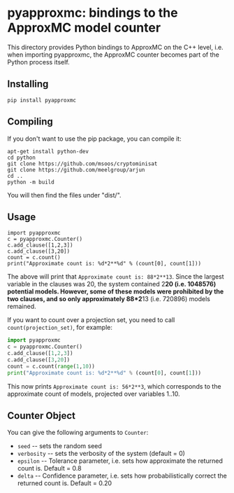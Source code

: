 # pyapproxmc: bindings to the ApproxMC model counter
This directory provides Python bindings to ApproxMC on the C++ level,
i.e. when importing pyapproxmc, the ApproxMC counter becomes part of the
Python process itself.

## Installing
```plain
pip install pyapproxmc
```

## Compiling
If you don't want to use the pip package, you can compile it:
```plain
apt-get install python-dev
cd python
git clone https://github.com/msoos/cryptominisat
git clone https://github.com/meelgroup/arjun
cd ..
python -m build
```

You will then find the files under "dist/".

## Usage
```
import pyapproxmc
c = pyapproxmc.Counter()
c.add_clause([1,2,3])
c.add_clause([3,20])
count = c.count()
print("Approximate count is: %d*2**%d" % (count[0], count[1]))
```

The above will print that `Approximate count is: 88*2**13`. Since the largest
variable in the clauses was 20, the system contained 2**20 (i.e. 1048576)
potential models. However, some of these models were prohibited by the two
clauses, and so only approximately 88*2**13 (i.e. 720896) models remained.

If you want to count over a projection set, you need to call
`count(projection_set)`, for example:
```python
import pyapproxmc
c = pyapproxmc.Counter()
c.add_clause([1,2,3])
c.add_clause([3,20])
count = c.count(range(1,10))
print("Approximate count is: %d*2**%d" % (count[0], count[1]))
```

This now prints `Approximate count is: 56*2**3`, which corresponds to the
approximate count of models, projected over variables 1..10.

## Counter Object
You can give the following arguments to `Counter`:
* `seed` -- sets the random seed
* `verbosity` -- sets the verbosity of the system (default = 0)
* `epsilon` -- Tolerance parameter, i.e. sets how approximate the returned
  count is. Default = 0.8
* `delta` -- Confidence parameter, i.e. sets how probabilistically correct the
  returned count is. Default = 0.20

